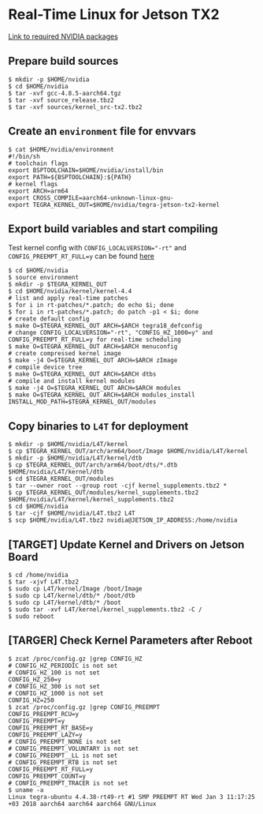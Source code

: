 # Real-Time Linux for Jetson TX2
[Link to required NVIDIA packages](https://github.com/kozyilmaz/nvidia-jetson-rt#nvidia-jetson-tx2-configuration)

## Prepare build sources
```shell
$ mkdir -p $HOME/nvidia
$ cd $HOME/nvidia
$ tar -xvf gcc-4.8.5-aarch64.tgz
$ tar -xvf source_release.tbz2
$ tar -xvf sources/kernel_src-tx2.tbz2
```

## Create an `environment` file for envvars
```shell
$ cat $HOME/nvidia/environment
#!/bin/sh
# toolchain flags
export BSPTOOLCHAIN=$HOME/nvidia/install/bin
export PATH=${BSPTOOLCHAIN}:${PATH}
# kernel flags
export ARCH=arm64
export CROSS_COMPILE=aarch64-unknown-linux-gnu-
export TEGRA_KERNEL_OUT=$HOME/nvidia/tegra-jetson-tx2-kernel
```

## Export build variables and start compiling
Test kernel config with `CONFIG_LOCALVERSION="-rt"` and `CONFIG_PREEMPT_RT_FULL=y` can be found [here](https://github.com/kozyilmaz/nvidia-jetson-rt/raw/master/scripts/jetson-tx2-rt.config)

```shell
$ cd $HOME/nvidia
$ source environment
$ mkdir -p $TEGRA_KERNEL_OUT
$ cd $HOME/nvidia/kernel/kernel-4.4
# list and apply real-time patches
$ for i in rt-patches/*.patch; do echo $i; done
$ for i in rt-patches/*.patch; do patch -p1 < $i; done
# create default config
$ make O=$TEGRA_KERNEL_OUT ARCH=$ARCH tegra18_defconfig
# change CONFIG_LOCALVERSION="-rt", "CONFIG_HZ_1000=y" and  CONFIG_PREEMPT_RT_FULL=y for real-time scheduling
$ make O=$TEGRA_KERNEL_OUT ARCH=$ARCH menuconfig
# create compressed kernel image
$ make -j4 O=$TEGRA_KERNEL_OUT ARCH=$ARCH zImage
# compile device tree
$ make O=$TEGRA_KERNEL_OUT ARCH=$ARCH dtbs
# compile and install kernel modules
$ make -j4 O=$TEGRA_KERNEL_OUT ARCH=$ARCH modules
$ make O=$TEGRA_KERNEL_OUT ARCH=$ARCH modules_install INSTALL_MOD_PATH=$TEGRA_KERNEL_OUT/modules
```

## Copy binaries to `L4T` for deployment
```shell
$ mkdir -p $HOME/nvidia/L4T/kernel
$ cp $TEGRA_KERNEL_OUT/arch/arm64/boot/Image $HOME/nvidia/L4T/kernel
$ mkdir -p $HOME/nvidia/L4T/kernel/dtb
$ cp $TEGRA_KERNEL_OUT/arch/arm64/boot/dts/*.dtb $HOME/nvidia/L4T/kernel/dtb
$ cd $TEGRA_KERNEL_OUT/modules
$ tar --owner root --group root -cjf kernel_supplements.tbz2 *
$ cp $TEGRA_KERNEL_OUT/modules/kernel_supplements.tbz2 $HOME/nvidia/L4T/kernel/kernel_supplements.tbz2
$ cd $HOME/nvidia
$ tar -cjf $HOME/nvidia/L4T.tbz2 L4T
$ scp $HOME/nvidia/L4T.tbz2 nvidia@JETSON_IP_ADDRESS:/home/nvidia
```

## [TARGET] Update Kernel and Drivers on Jetson Board
```shell
$ cd /home/nvidia
$ tar -xjvf L4T.tbz2
$ sudo cp L4T/kernel/Image /boot/Image
$ sudo cp L4T/kernel/dtb/* /boot/dtb
$ sudo cp L4T/kernel/dtb/* /boot
$ sudo tar -xvf L4T/kernel/kernel_supplements.tbz2 -C /
$ sudo reboot
```

## [TARGER] Check Kernel Parameters after Reboot
```shell
$ zcat /proc/config.gz |grep CONFIG_HZ
# CONFIG_HZ_PERIODIC is not set
# CONFIG_HZ_100 is not set
CONFIG_HZ_250=y
# CONFIG_HZ_300 is not set
# CONFIG_HZ_1000 is not set
CONFIG_HZ=250
$ zcat /proc/config.gz |grep CONFIG_PREEMPT
CONFIG_PREEMPT_RCU=y
CONFIG_PREEMPT=y
CONFIG_PREEMPT_RT_BASE=y
CONFIG_PREEMPT_LAZY=y
# CONFIG_PREEMPT_NONE is not set
# CONFIG_PREEMPT_VOLUNTARY is not set
# CONFIG_PREEMPT__LL is not set
# CONFIG_PREEMPT_RTB is not set
CONFIG_PREEMPT_RT_FULL=y
CONFIG_PREEMPT_COUNT=y
# CONFIG_PREEMPT_TRACER is not set
$ uname -a
Linux tegra-ubuntu 4.4.38-rt49-rt #1 SMP PREEMPT RT Wed Jan 3 11:17:25 +03 2018 aarch64 aarch64 aarch64 GNU/Linux
```
